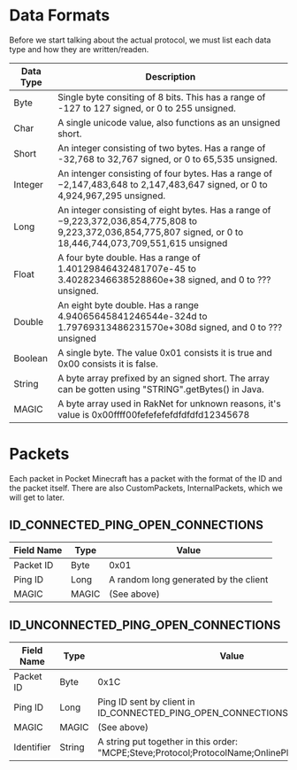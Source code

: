 Data Formats
==================

Before we start talking about the actual protocol, we must list each data type and how they are written/readen.

Data Type | Description
--------- | -----------
Byte      | Single byte consiting of 8 bits. This has a range of -127 to 127 signed, or 0 to 255 unsigned.
Char      | A single unicode value, also functions as an unsigned short.
Short     | An integer consisting of two bytes. Has a range of -32,768 to 32,767 signed, or 0 to 65,535 unsigned.
Integer   | An intenger consisting of four bytes. Has a range of −2,147,483,648 to 2,147,483,647 signed, or 0 to 4,924,967,295 unsigned.
Long      | An integer consisting of eight bytes. Has a range of −9,223,372,036,854,775,808 to 9,223,372,036,854,775,807 signed, or 0 to 18,446,744,073,709,551,615 unsigned
Float     | A four byte double. Has a range of 1.40129846432481707e-45 to 3.40282346638528860e+38 signed, and 0 to ??? unsigned.
Double    | An eight byte double. Has a range 4.94065645841246544e-324d to 1.79769313486231570e+308d signed, and 0 to ??? unsigned
Boolean   | A single byte. The value 0x01 consists it is true and 0x00 consists it is false.
String    | A byte array prefixed by an signed short. The array can be gotten using "STRING".getBytes() in Java.
MAGIC     | A byte array used in RakNet for unknown reasons, it's value is 0x00ffff00fefefefefdfdfdfd12345678


Packets
=================
Each packet in Pocket Minecraft has a packet with the format of the ID and the packet itself.
There are also CustomPackets, InternalPackets, which we will get to later.

ID_CONNECTED_PING_OPEN_CONNECTIONS
-----------------

Field Name | Type   | Value
---------- | ------ | -----
Packet ID  | Byte   | 0x01
Ping ID    | Long   | A random long generated by the client
MAGIC      | MAGIC  | (See above)

ID_UNCONNECTED_PING_OPEN_CONNECTIONS
-----------------

Field Name | Type   | Value
---------- | ------ | -----
Packet ID  | Byte   | 0x1C
Ping ID    | Long   | Ping ID sent by client in ID_CONNECTED_PING_OPEN_CONNECTIONS
MAGIC      | MAGIC  | (See above)
Identifier | String | A string put together in this order: "MCPE;Steve;Protocol;ProtocolName;OnlinePlayers;MaxPlayers"


